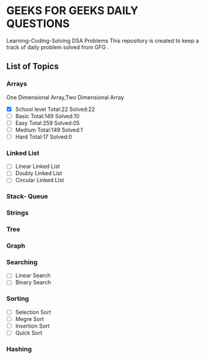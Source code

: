 # GEEKS FOR GEEKS DAILY QUESTIONS 
Learning-Coding-Solving DSA Problems
This repository is created to keep a track of daily problem solved from GFG .


## List of Topics
### Arrays 
One Dimensional Array,Two Dimensional Array
- [x] School level Total:22 Solved:22
- [ ] Basic Total:149 Solved:10
- [ ] Easy Total:259 Solved:05
- [ ] Medium Total:149 Solved:1
- [ ] Hard Total:17 Solved:0

### Linked List
- [ ] Linear Linked List
- [ ] Doubly Linked List
- [ ] Circular Linked LIst

### Stack- Queue

###  Strings

### Tree

### Graph

### Searching
- [ ] Linear Search
- [ ] Binary Search

### Sorting
- [ ] Selection Sort
- [ ] Megre Sort
- [ ] Insertion Sort
- [ ] Quick Sort

### Hashing

